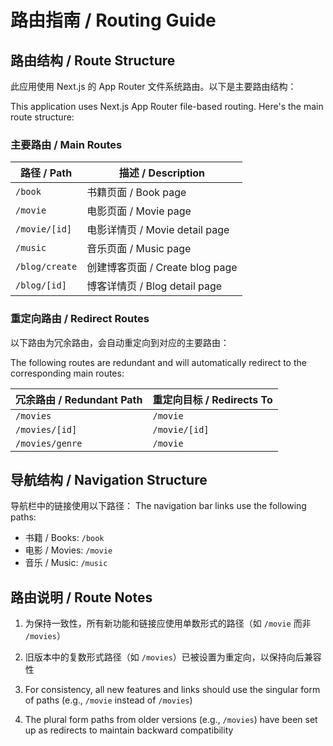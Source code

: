 # 路由指南 / Routing Guide

## 路由结构 / Route Structure

此应用使用 Next.js 的 App Router 文件系统路由。以下是主要路由结构：

This application uses Next.js App Router file-based routing. Here's the main route structure:

### 主要路由 / Main Routes

| 路径 / Path | 描述 / Description |
|-------------|-------------------|
| `/book` | 书籍页面 / Book page |
| `/movie` | 电影页面 / Movie page |
| `/movie/[id]` | 电影详情页 / Movie detail page |
| `/music` | 音乐页面 / Music page |
| `/blog/create` | 创建博客页面 / Create blog page |
| `/blog/[id]` | 博客详情页 / Blog detail page |

### 重定向路由 / Redirect Routes

以下路由为冗余路由，会自动重定向到对应的主要路由：

The following routes are redundant and will automatically redirect to the corresponding main routes:

| 冗余路由 / Redundant Path | 重定向目标 / Redirects To |
|--------------------------|-------------------------|
| `/movies` | `/movie` |
| `/movies/[id]` | `/movie/[id]` |
| `/movies/genre` | `/movie` |

## 导航结构 / Navigation Structure

导航栏中的链接使用以下路径：
The navigation bar links use the following paths:

- 书籍 / Books: `/book`
- 电影 / Movies: `/movie`
- 音乐 / Music: `/music`

## 路由说明 / Route Notes

1. 为保持一致性，所有新功能和链接应使用单数形式的路径（如 `/movie` 而非 `/movies`）
2. 旧版本中的复数形式路径（如 `/movies`）已被设置为重定向，以保持向后兼容性

1. For consistency, all new features and links should use the singular form of paths (e.g., `/movie` instead of `/movies`)
2. The plural form paths from older versions (e.g., `/movies`) have been set up as redirects to maintain backward compatibility 